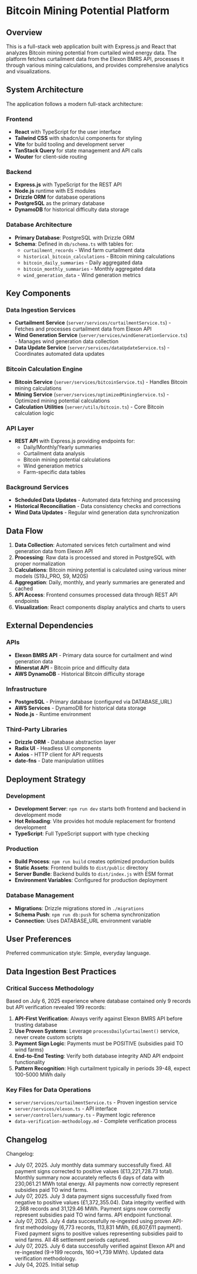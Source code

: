 # Bitcoin Mining Potential Platform

## Overview

This is a full-stack web application built with Express.js and React that analyzes Bitcoin mining potential from curtailed wind energy data. The platform fetches curtailment data from the Elexon BMRS API, processes it through various mining calculations, and provides comprehensive analytics and visualizations.

## System Architecture

The application follows a modern full-stack architecture:

### Frontend
- **React** with TypeScript for the user interface
- **Tailwind CSS** with shadcn/ui components for styling
- **Vite** for build tooling and development server
- **TanStack Query** for state management and API calls
- **Wouter** for client-side routing

### Backend
- **Express.js** with TypeScript for the REST API
- **Node.js** runtime with ES modules
- **Drizzle ORM** for database operations
- **PostgreSQL** as the primary database
- **DynamoDB** for historical difficulty data storage

### Database Architecture
- **Primary Database**: PostgreSQL with Drizzle ORM
- **Schema**: Defined in `db/schema.ts` with tables for:
  - `curtailment_records` - Wind farm curtailment data
  - `historical_bitcoin_calculations` - Bitcoin mining calculations
  - `bitcoin_daily_summaries` - Daily aggregated data
  - `bitcoin_monthly_summaries` - Monthly aggregated data
  - `wind_generation_data` - Wind generation metrics

## Key Components

### Data Ingestion Services
- **Curtailment Service** (`server/services/curtailmentService.ts`) - Fetches and processes curtailment data from Elexon API
- **Wind Generation Service** (`server/services/windGenerationService.ts`) - Manages wind generation data collection
- **Data Update Service** (`server/services/dataUpdateService.ts`) - Coordinates automated data updates

### Bitcoin Calculation Engine
- **Bitcoin Service** (`server/services/bitcoinService.ts`) - Handles Bitcoin mining calculations
- **Mining Service** (`server/services/optimizedMiningService.ts`) - Optimized mining potential calculations
- **Calculation Utilities** (`server/utils/bitcoin.ts`) - Core Bitcoin calculation logic

### API Layer
- **REST API** with Express.js providing endpoints for:
  - Daily/Monthly/Yearly summaries
  - Curtailment data analysis
  - Bitcoin mining potential calculations
  - Wind generation metrics
  - Farm-specific data tables

### Background Services
- **Scheduled Data Updates** - Automated data fetching and processing
- **Historical Reconciliation** - Data consistency checks and corrections
- **Wind Data Updates** - Regular wind generation data synchronization

## Data Flow

1. **Data Collection**: Automated services fetch curtailment and wind generation data from Elexon API
2. **Processing**: Raw data is processed and stored in PostgreSQL with proper normalization
3. **Calculations**: Bitcoin mining potential is calculated using various miner models (S19J_PRO, S9, M20S)
4. **Aggregation**: Daily, monthly, and yearly summaries are generated and cached
5. **API Access**: Frontend consumes processed data through REST API endpoints
6. **Visualization**: React components display analytics and charts to users

## External Dependencies

### APIs
- **Elexon BMRS API** - Primary data source for curtailment and wind generation data
- **Minerstat API** - Bitcoin price and difficulty data
- **AWS DynamoDB** - Historical Bitcoin difficulty storage

### Infrastructure
- **PostgreSQL** - Primary database (configured via DATABASE_URL)
- **AWS Services** - DynamoDB for historical data storage
- **Node.js** - Runtime environment

### Third-Party Libraries
- **Drizzle ORM** - Database abstraction layer
- **Radix UI** - Headless UI components
- **Axios** - HTTP client for API requests
- **date-fns** - Date manipulation utilities

## Deployment Strategy

### Development
- **Development Server**: `npm run dev` starts both frontend and backend in development mode
- **Hot Reloading**: Vite provides hot module replacement for frontend development
- **TypeScript**: Full TypeScript support with type checking

### Production
- **Build Process**: `npm run build` creates optimized production builds
- **Static Assets**: Frontend builds to `dist/public` directory
- **Server Bundle**: Backend builds to `dist/index.js` with ESM format
- **Environment Variables**: Configured for production deployment

### Database Management
- **Migrations**: Drizzle migrations stored in `./migrations`
- **Schema Push**: `npm run db:push` for schema synchronization
- **Connection**: Uses DATABASE_URL environment variable

## User Preferences

Preferred communication style: Simple, everyday language.

## Data Ingestion Best Practices

### Critical Success Methodology
Based on July 6, 2025 experience where database contained only 9 records but API verification revealed 199 records:

1. **API-First Verification**: Always verify against Elexon BMRS API before trusting database
2. **Use Proven Systems**: Leverage `processDailyCurtailment()` service, never create custom scripts  
3. **Payment Sign Logic**: Payments must be POSITIVE (subsidies paid TO wind farms)
4. **End-to-End Testing**: Verify both database integrity AND API endpoint functionality
5. **Pattern Recognition**: High curtailment typically in periods 39-48, expect 100-5000 MWh daily

### Key Files for Data Operations
- `server/services/curtailmentService.ts` - Proven ingestion service
- `server/services/elexon.ts` - API interface  
- `server/controllers/summary.ts` - Payment logic reference
- `data-verification-methodology.md` - Complete verification process

## Changelog

Changelog:
- July 07, 2025. July monthly data summary successfully fixed. All payment signs corrected to positive values (£13,221,728.73 total). Monthly summary now accurately reflects 6 days of data with 230,061.21 MWh total energy. All payments now correctly represent subsidies paid TO wind farms.
- July 07, 2025. July 3 data payment signs successfully fixed from negative to positive values (£1,372,355.04). Data integrity verified with 2,368 records and 31,129.46 MWh. Payment signs now correctly represent subsidies paid TO wind farms. API endpoint functional.
- July 07, 2025. July 4 data successfully re-ingested using proven API-first methodology (6,773 records, 113,831 MWh, £6,807,611 payment). Fixed payment signs to positive values representing subsidies paid to wind farms. All 48 settlement periods captured.
- July 07, 2025. July 6 data successfully verified against Elexon API and re-ingested (9→199 records, 160→1,739 MWh). Updated data verification methodology.
- July 04, 2025. Initial setup